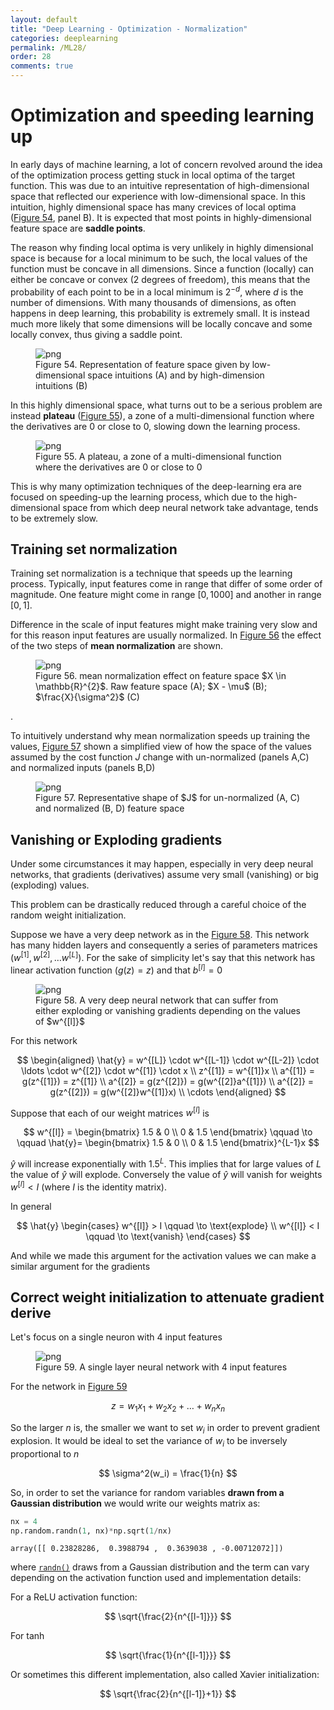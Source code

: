 ```yaml
---
layout: default
title: "Deep Learning - Optimization - Normalization"
categories: deeplearning
permalink: /ML28/
order: 28
comments: true
---
```


# Optimization and speeding learning up
In early days of machine learning, a lot of concern revolved around the idea of the optimization process getting stuck in local optima of the target function. This was due to an intuitive representation of high-dimensional space that reflected our experience with low-dimensional space. In this intuition, highly dimensional space has many crevices of local optima (<a href="#fig:featurespaceintuition">Figure 54</a>, panel B). It is expected that most points in highly-dimensional feature space are **saddle points**. 

The reason why finding local optima is very unlikely in highly dimensional space is because for a local minimum to be such, the local values of the function must be concave in all dimensions. Since a function (locally) can either be concave or convex (2 degrees of freedom), this means that the probability of each point to be in a local minimum is $2^{-d}$, where $d$ is the number of dimensions. With many thousands of dimensions, as often happens in deep learning, this probability is extremely small. It is instead much more likely that some dimensions will be locally concave and some locally convex, thus giving a saddle point.


    

<figure id="fig:featurespaceintuition">
    <img src="{{site.baseurl}}/pages/ML-28-DeepLearningNorm_files/ML-28-DeepLearningNorm_2_0.png" alt="png">
    <figcaption>Figure 54. Representation of feature space given by low-dimensional space intuitions (A) and by high-dimension intuitions (B)</figcaption>
</figure>

In this highly dimensional space, what turns out to be a serious problem are instead **plateau** (<a href="#fig:plateau">Figure 55</a>), a zone of a multi-dimensional function where the derivatives are 0 or close to 0, slowing down the learning process.


    

<figure id="fig:plateau">
    <img src="{{site.baseurl}}/pages/ML-28-DeepLearningNorm_files/ML-28-DeepLearningNorm_4_0.png" alt="png">
    <figcaption>Figure 55. A plateau, a zone of a multi-dimensional function where the derivatives are 0 or close to 0</figcaption>
</figure>

This is why many optimization techniques of the deep-learning era are focused on speeding-up the learning process, which due to the high-dimensional space from which deep neural network take advantage, tends to be extremely slow. 

## Training set normalization
Training set normalization is a technique that speeds up the learning process. Typically, input features come in range that differ of some order of magnitude. One feature might come in range $[0, 1000]$ and another in range $[0, 1]$. 

Difference in the scale of input features might make training very slow and for this reason input features are usually normalized. In <a href="#fig:meannorm">Figure 56</a> the effect of the two steps of **mean normalization** are shown.


    

<figure id="fig:meannorm">
    <img src="{{site.baseurl}}/pages/ML-28-DeepLearningNorm_files/ML-28-DeepLearningNorm_6_0.png" alt="png">
    <figcaption>Figure 56. mean normalization effect on feature space $X \in \mathbb{R}^{2}$. Raw feature space (A); $X - \mu$ (B); $\frac{X}{\sigma^2}$ (C)</figcaption>
</figure>.

To intuitively understand why mean normalization speeds up training the values, <a href="#fig:costnorm">Figure 57</a> shown a simplified view of how the space of the values assumed by the cost function $J$ change with un-normalized (panels A,C) and normalized inputs (panels B,D)


    

<figure id="fig:costnorm">
    <img src="{{site.baseurl}}/pages/ML-28-DeepLearningNorm_files/ML-28-DeepLearningNorm_8_0.png" alt="png">
    <figcaption>Figure 57. Representative shape of $J$ for un-normalized (A, C) and normalized (B, D) feature space</figcaption>
</figure>

## Vanishing or Exploding gradients
Under some circumstances it may happen, especially in very deep neural networks, that gradients (derivatives) assume very small (vanishing) or big (exploding) values.

This problem can be drastically reduced through a careful choice of the random weight initialization.

Suppose we have a very deep network as in the <a href="#fig:superdeep">Figure 58</a>. This network has many hidden layers and consequently a series of parameters matrices $(w^{[1]}, w^{[2]}, \dots w^{[L]})$. For the sake of simplicity let's say that this network has linear activation function ($g(z) = z$) and that $b^{[l]}=0$


    

<figure id="fig:superdeep">
    <img src="{{site.baseurl}}/pages/ML-28-DeepLearningNorm_files/ML-28-DeepLearningNorm_11_0.png" alt="png">
    <figcaption>Figure 58. A very deep neural network that can suffer from either exploding or vanishing gradients depending on the values of $w^{[l]}$</figcaption>
</figure>

For this network

$$
\begin{aligned}
\hat{y} = w^{[L]} \cdot w^{[L-1]} \cdot w^{[L-2]} \cdot \ldots \cdot w^{[2]} \cdot  w^{[1]} \cdot x \\
z^{[1]} = w^{[1]}x \\
a^{[1]} = g(z^{[1]}) = z^{[1]} \\
a^{[2]}  =  g(z^{[2]}) =  g(w^{[2]}a^{[1]}) \\
a^{[2]}  =  g(z^{[2]}) =  g(w^{[2]}w^{[1]}x) \\
\cdots
\end{aligned}
$$

Suppose that each of our weight matrices $w^{[l]}$ is

$$
w^{[l]} = 
\begin{bmatrix}
1.5 & 0 \\
0 & 1.5
\end{bmatrix}
\qquad \to \qquad 
\hat{y}=
\begin{bmatrix}
1.5 & 0 \\
0 & 1.5
\end{bmatrix}^{L-1}x
$$

$\hat{y}$ will increase exponentially with $1.5^L$. This implies that for large values of $L$ the value of $\hat{y}$ will explode. Conversely the value of $\hat{y}$ will vanish for weights $w^{[l]} < I$ (where $I$ is the identity matrix). 

In general 

$$
\hat{y} 
\begin{cases}
w^{[l]} > I \qquad \to \text{explode} \\ 
w^{[l]} < I \qquad \to \text{vanish}
\end{cases}
$$

And while we made this argument for the activation values we can make a similar argument for the gradients

## Correct weight initialization to attenuate gradient derive

Let's focus on a single neuron with 4 input features


    

<figure id="fig:onelayernn">
    <img src="{{site.baseurl}}/pages/ML-28-DeepLearningNorm_files/ML-28-DeepLearningNorm_14_0.png" alt="png">
    <figcaption>Figure 59. A single layer neural network with 4 input features</figcaption>
</figure>

For the network in <a href="#fig:onelayernn">Figure 59</a>

$$
z = w_1x_1 + w_2x_2 + \ldots + w_nx_n
$$

So the larger $n$ is, the smaller we want to set $w_i$ in order to prevent gradient explosion. It would be ideal to set the variance of $w_i$ to be inversely proportional to $n$

$$
\sigma^2(w_i) = \frac{1}{n}
$$

So, in order to set the variance for random variables **drawn from a Gaussian distribution** we would write our weights matrix as:


```python
nx = 4
np.random.randn(1, nx)*np.sqrt(1/nx)
```




    array([[ 0.23828286,  0.3988794 ,  0.3639038 , -0.00712072]])



where [`randn()`](https://numpy.org/doc/stable/reference/random/generated/numpy.random.randn.html) draws from a Gaussian distribution and the term can vary depending on the activation function used and implementation details:

For a ReLU activation function:

$$
\sqrt{\frac{2}{n^{[l-1]}}}
$$

For $\tanh$

$$
\sqrt{\frac{1}{n^{[l-1]}}}
$$

Or sometimes this different implementation, also called Xavier initialization:

$$
\sqrt{\frac{2}{n^{[l-1]}+1}}
$$
